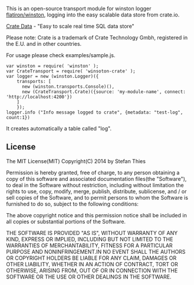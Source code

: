 This is an open-source transport module for winston logger [flatiron/winston](https://github.com/flatiron/winston), logging into the easy scalable data store from crate.io. 


[Crate Data](http://crate.io) - "Easy to scale real time SQL data store" 

Please note: Crate is a trademark of Crate Technology Gmbh, registered in the E.U. and in other countries.


For usage please check examples/sample.js.

```
var winston = require( 'winston' );
var CrateTransport = require( 'winsoton-crate' );
var logger = new (winston.Logger)({
	transports: [
	  new (winston.transports.Console)(),
	  new (CrateTransport.Crate)({source: 'my-module-name', connect: 'http://localhost:4200'})
	]
	});
logger.info ("Info message logged to crate", {metadata: "test-log", count:1})
```

It creates automatically a table called "log". 


## License

The MIT License(MIT)
Copyright(C) 2014 by Stefan Thies

Permission is hereby granted, free of charge, to any person obtaining a copy
of this software and associated documentation files(the "Software"), to deal
in the Software without restriction, including without limitation the rights
to use, copy, modify, merge, publish, distribute, sublicense, and / or sell
copies of the Software, and to permit persons to whom the Software is
furnished to do so, subject to the following conditions:

The above copyright notice and this permission notice shall be included in
all copies or substantial portions of the Software.

THE SOFTWARE IS PROVIDED "AS IS", WITHOUT WARRANTY OF ANY KIND, EXPRESS OR
IMPLIED, INCLUDING BUT NOT LIMITED TO THE WARRANTIES OF MERCHANTABILITY,
FITNESS FOR A PARTICULAR PURPOSE AND NONINFRINGEMENT.IN NO EVENT SHALL THE
AUTHORS OR COPYRIGHT HOLDERS BE LIABLE FOR ANY CLAIM, DAMAGES OR OTHER
LIABILITY, WHETHER IN AN ACTION OF CONTRACT, TORT OR OTHERWISE, ARISING FROM,
OUT OF OR IN CONNECTION WITH THE SOFTWARE OR THE USE OR OTHER DEALINGS IN
THE SOFTWARE.


